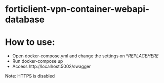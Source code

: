 # forticlient-vpn-container-webapi-database

# How to use:
- Open docker-compose.yml and change the settings on **REPLACEHERE*
- Run docker-compose up
- Access http://localhost:5002/swagger

Note: HTTPS is disabled
